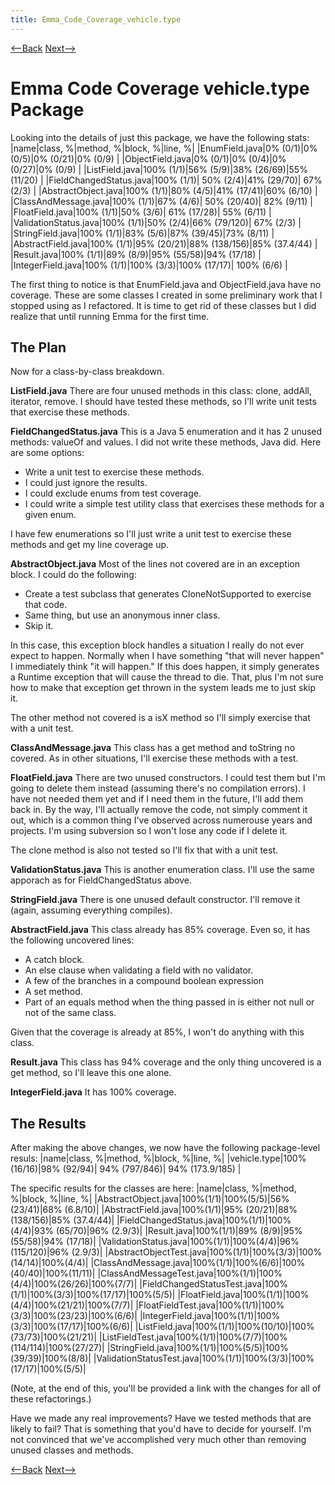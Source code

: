 ```yaml
---
title: Emma_Code_Coverage_vehicle.type
---
```

[<--Back]({{site.pagesurl}}/Car_Rental_Code_Coverage_with_Emma) [Next-->]({{site.pagesurl}}/Emma_Code_Coverage_vehicle.configuration)

# Emma Code Coverage vehicle.type Package

Looking into the details of just this package, we have the following stats:
|name|class, %|method, %|block, %|line, %|
|EnumField.java|0%  (0/1)|0% (0/5)|0% (0/21)|0% (0/9) |
|ObjectField.java|0% (0/1)|0% (0/4)|0% (0/27)|0% (0/9) |
|ListField.java|100% (1/1)|56% (5/9)|38% (26/69)|55% (11/20) |
|FieldChangedStatus.java|100% (1/1)| 50% (2/4)|41% (29/70)| 67% (2/3) |
|AbstractObject.java|100% (1/1)|80% (4/5)|41% (17/41)|60% (6/10) |
|ClassAndMessage.java|100% (1/1)|67% (4/6)| 50% (20/40)| 82% (9/11) |
|FloatField.java|100% (1/1)|50% (3/6)| 61% (17/28)| 55% (6/11) |
|ValidationStatus.java|100% (1/1)|50% (2/4)|66% (79/120)| 67% (2/3) |
|StringField.java|100% (1/1)|83% (5/6)|87% (39/45)|73% (8/11) |
|AbstractField.java|100% (1/1)|95% (20/21)|88% (138/156)|85% (37.4/44) |
|Result.java|100% (1/1)|89% (8/9)|95% (55/58)|94% (17/18) |
|IntegerField.java|100% (1/1)|100% (3/3)|100% (17/17)| 100% (6/6) |

The first thing to notice is that EnumField.java and ObjectField.java have no coverage. These are some classes I created in some preliminary work that I stopped using as I refactored. It is time to get rid of these classes but I did realize that until running Emma for the first time.

## The Plan
Now for a class-by-class breakdown.

**ListField.java**
There are four unused methods in this class: clone, addAll, iterator, remove. I should have tested these methods, so I'll write unit tests that exercise these methods.

**FieldChangedStatus.java**
This is a Java 5 enumeration and it has 2 unused methods: valueOf and values. I did not write these methods, Java did. Here are some options:
* Write a unit test to exercise these methods.
* I could just ignore the results.
* I could exclude enums from test coverage.
* I could write a simple test utility class that exercises these methods for a given enum.

I have few enumerations so I'll just write a unit test to exercise these methods and get my line coverage up.

**AbstractObject.java**
Most of the lines not covered are in an exception block. I could do the following:
* Create a test subclass that generates CloneNotSupported to exercise that code.
* Same thing, but use an anonymous inner class.
* Skip it.

In this case, this exception block handles a situation I really do not ever expect to happen. Normally when I have something "that will never happen" I immediately think "it will happen." If this does happen, it simply generates a Runtime exception that will cause the thread to die. That, plus I'm not sure how to make that exception get thrown in the system leads me to just skip it.

The other method not covered is a isX method so I'll simply exercise that with a unit test.

**ClassAndMessage.java**
This class has a get method and toString no covered. As in other situations, I'll exercise these methods with a test.

**FloatField.java**
There are two unused constructors. I could test them but I'm going to delete them instead (assuming there's no compilation errors). I have not needed them yet and if I need them in the future, I'll add them back in. By the way, I'll actually remove the code, not simply comment it out, which is a common thing I've observed across numerouse years and projects. I'm using subversion so I won't lose any code if I delete it.

The clone method is also not tested so I'll fix that with a unit test.

**ValidationStatus.java**
This is another enumeration class. I'll use the same apporach as for FieldChangedStatus above.

**StringField.java**
There is one unused default constructor. I'll remove it (again, assuming everything compiles).

**AbstractField.java**
This class already has 85% coverage. Even so, it has the following uncovered lines:
* A catch block.
* An else clause when validating a field with no validator.
* A few of the branches in a compound boolean expression
* A set method.
* Part of an equals method when the thing passed in is either not null or not of the same class.

Given that the coverage is already at 85%, I won't do anything with this class.

**Result.java**
This class has 94% coverage and the only thing uncovered is a get method, so I'll leave this one alone.

**IntegerField.java**
It has 100% coverage.

## The Results
After making the above changes, we now have the following package-level resuls:
|name|class, %|method, %|block, %|line, %|
|vehicle.type|100% (16/16)|98% (92/94)| 94% (797/846)| 94% (173.9/185) |

The specific results for the classes are here:
|name|class, %|method, %|block, %|line, %|
|AbstractObject.java|100%(1/1)|100%(5/5)|56% (23/41)|68% (6.8/10)|
|AbstractField.java|100%(1/1)|95% (20/21)|88% (138/156)|85% (37.4/44)|
|FieldChangedStatus.java|100%(1/1)|100%(4/4)|93% (65/70)|96% (2.9/3)|
|Result.java|100%(1/1)|89% (8/9)|95% (55/58)|94% (17/18)|
|ValidationStatus.java|100%(1/1)|100%(4/4)|96% (115/120)|96% (2.9/3)|
|AbstractObjectTest.java|100%(1/1)|100%(3/3)|100%(14/14)|100%(4/4)|
|ClassAndMessage.java|100%(1/1)|100%(6/6)|100%(40/40)|100%(11/11)|
|ClassAndMessageTest.java|100%(1/1)|100%(4/4)|100%(26/26)|100%(7/7)|
|FieldChangedStatusTest.java|100%(1/1)|100%(3/3)|100%(17/17)|100%(5/5)|
|FloatField.java|100%(1/1)|100%(4/4)|100%(21/21)|100%(7/7)|
|FloatFieldTest.java|100%(1/1)|100%(3/3)|100%(23/23)|100%(6/6)|
|IntegerField.java|100%(1/1)|100%(3/3)|100%(17/17)|100%(6/6)|
|ListField.java|100%(1/1)|100%(10/10)|100%(73/73)|100%(21/21)|
|ListFieldTest.java|100%(1/1)|100%(7/7)|100%(114/114)|100%(27/27)|
|StringField.java|100%(1/1)|100%(5/5)|100%(39/39)|100%(8/8)|
|ValidationStatusTest.java|100%(1/1)|100%(3/3)|100%(17/17)|100%(5/5)|

(Note, at the end of this, you'll be provided a link with the changes for all of these refactorings.)

Have we made any real improvements? Have we tested methods that are likely to fail? That is something that you'd have to decide for yourself. I'm not convinced that we've accomplished very much other than removing unused classes and methods.

[<--Back]({{site.pagesurl}}/Car_Rental_Code_Coverage_with_Emma) [Next-->]({{site.pagesurl}}/Emma_Code_Coverage_vehicle.configuration)
